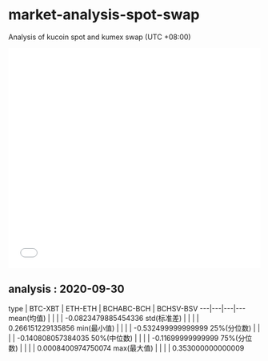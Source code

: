 # market-analysis-spot-swap
Analysis of kucoin spot and kumex swap (UTC +08:00)

<iframe width="100%" height="440" src="./data.html" frameborder="no" border="0" scrolling="no"></iframe>

## analysis : 2020-09-30

type | BTC-XBT | ETH-ETH | BCHABC-BCH | BCHSV-BSV 
---|---|---|---
mean(均值) |  |  |  | -0.0823479885454336
std(标准差) |  |  |  | 0.266151229135856
min(最小值) |  |  |  | -0.532499999999999
25%(分位数) |  |  |  | -0.140808057384035
50%(中位数) |  |  |  | -0.11699999999999
75%(分位数) |  |  |  | 0.0008400974750074
max(最大值) |  |  |  | 0.353000000000009
